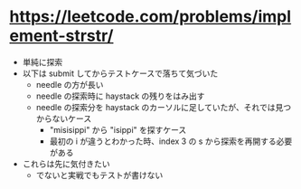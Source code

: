 # https://leetcode.com/problems/implement-strstr/

- 単純に探索
- 以下は submit してからテストケースで落ちて気づいた
    - needle の方が長い
    - needle の探索時に haystack の残りをはみ出す
    - needle の探索分を haystack のカーソルに足していたが、それでは見つからないケース
        - "misisippi" から "isippi" を探すケース
        - 最初の i が違うとわかった時、index 3 の s から探索を再開する必要がある
- これらは先に気付きたい
    - でないと実戦でもテストが書けない
